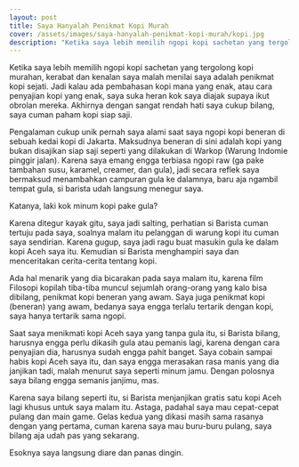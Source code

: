 ```yaml
---
layout: post
title: Saya Hanyalah Penikmat Kopi Murah
cover: /assets/images/saya-hanyalah-penikmat-kopi-murah/kopi.jpg
description: "Ketika saya lebih memilih ngopi kopi sachetan yang tergolong kopi murahan, kerabat dan kenalan saya malah menilai saya adalah penikmat kopi sejati. "
---
```


Ketika saya lebih memilih ngopi kopi sachetan yang tergolong kopi murahan, kerabat dan kenalan saya malah menilai saya adalah penikmat kopi sejati. Jadi kalau ada pembahasan kopi mana yang enak, atau cara penyajian kopi yang enak, saya suka heran kok saya diajak supaya ikut obrolan mereka. Akhirnya dengan sangat rendah hati saya cukup bilang, saya cuman paham kopi siap saji.

Pengalaman cukup unik pernah saya alami saat saya ngopi kopi beneran di sebuah kedai kopi di Jakarta. Maksudnya beneran di sini adalah kopi yang bukan disajikan siap saji seperti yang dilakukan di Warkop (Warung Indomie pinggir jalan). Karena saya emang engga terbiasa ngopi raw (ga pake tambahan susu, karamel, creamer, dan gula), jadi secara reflek saya bermaksud menambahkan campuran gula ke dalamnya, baru aja ngambil tempat gula, si barista udah langsung menegur saya.   
  
Katanya, laki kok minum kopi pake gula? 
  
Karena ditegur kayak gitu, saya jadi salting, perhatian si Barista cuman tertuju pada saya, soalnya malam itu pelanggan di warung kopi itu cuman saya sendirian. Karena gugup, saya jadi ragu buat masukin gula ke dalam kopi Aceh saya itu. Kemudian si Barista menghampiri saya dan menceritakan cerita-cerita tentang kopi.
  
Ada hal menarik yang dia bicarakan pada saya malam itu, karena film Filosopi kopilah tiba-tiba muncul sejumlah orang-orang yang kalo bisa dibilang, penikmat kopi beneran yang awam. Saya juga penikmat kopi (beneran) yang awam, bedanya saya engga terlalu tertarik dengan kopi, saya hanya tertarik sama ngopi.

Saat saya menikmati kopi Aceh saya yang tanpa gula itu, si Barista bilang, harusnya engga perlu dikasih gula atau pemanis lagi, karena dengan cara penyajian dia, harusnya sudah engga pahit banget. Saya cobain sampai habis kopi Aceh saya itu, dan saya engga merasakan rasa manis yang dia janjikan tadi, malah menurut saya seperti minum jamu. Dengan polosnya saya bilang engga semanis janjimu, mas.
  
Karena saya bilang seperti itu, si Barista menjanjikan gratis satu kopi Aceh lagi khusus untuk saya malam itu. Astaga, padahal saya mau cepat-cepat pulang dan main game. Gelas kedua yang dikasi masih sama rasanya dengan yang pertama, cuman karena saya mau buru-buru pulang, saya bilang aja udah pas yang sekarang.

Esoknya saya langsung diare dan panas dingin.
